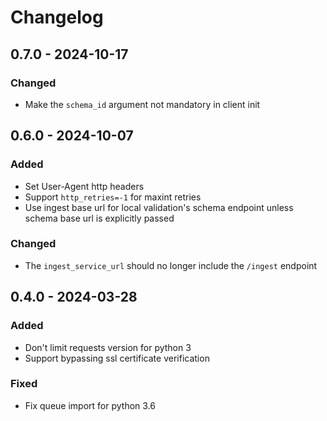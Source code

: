# Changelog

## 0.7.0 - 2024-10-17

### Changed

* Make the `schema_id` argument not mandatory in client init

## 0.6.0 - 2024-10-07

### Added

* Set User-Agent http headers
* Support `http_retries=-1` for maxint retries
* Use ingest base url for local validation's schema endpoint unless schema base url is explicitly passed

### Changed

* The `ingest_service_url` should no longer include the `/ingest` endpoint

## 0.4.0 - 2024-03-28

### Added

* Don't limit requests version for python 3
* Support bypassing ssl certificate verification

### Fixed

* Fix queue import for python 3.6
